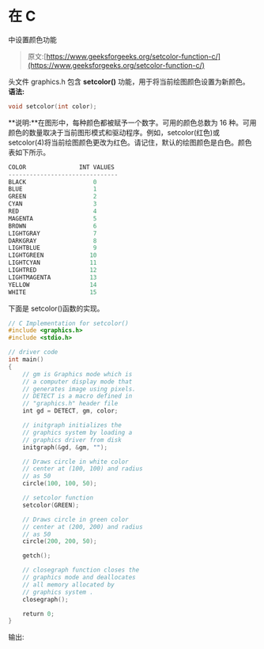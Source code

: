 # 在 C

中设置颜色功能

> 原文:[https://www.geeksforgeeks.org/setcolor-function-c/](https://www.geeksforgeeks.org/setcolor-function-c/)

头文件 graphics.h 包含 **setcolor()** 功能，用于将当前绘图颜色设置为新颜色。
**语法:**

```cpp
void setcolor(int color);

```

**说明:**在图形中，每种颜色都被赋予一个数字。可用的颜色总数为 16 种。可用颜色的数量取决于当前图形模式和驱动程序。例如，setcolor(红色)或 setcolor(4)将当前绘图颜色更改为红色。请记住，默认的绘图颜色是白色。颜色表如下所示。

```cpp
COLOR               INT VALUES
-------------------------------
BLACK                   0
BLUE                    1
GREEN                   2
CYAN                    3   
RED                     4
MAGENTA                 5
BROWN                   6 
LIGHTGRAY               7 
DARKGRAY                8
LIGHTBLUE               9
LIGHTGREEN             10
LIGHTCYAN              11
LIGHTRED               12
LIGHTMAGENTA           13
YELLOW                 14
WHITE                  15

```

下面是 setcolor()函数的实现。

```cpp
// C Implementation for setcolor()
#include <graphics.h>
#include <stdio.h>

// driver code
int main()
{
    // gm is Graphics mode which is
    // a computer display mode that
    // generates image using pixels.
    // DETECT is a macro defined in
    // "graphics.h" header file
    int gd = DETECT, gm, color;

    // initgraph initializes the
    // graphics system by loading a
    // graphics driver from disk
    initgraph(&gd, &gm, "");

    // Draws circle in white color
    // center at (100, 100) and radius
    // as 50
    circle(100, 100, 50);

    // setcolor function
    setcolor(GREEN);

    // Draws circle in green color
    // center at (200, 200) and radius
    // as 50
    circle(200, 200, 50);

    getch();

    // closegraph function closes the
    // graphics mode and deallocates
    // all memory allocated by
    // graphics system .
    closegraph();

    return 0;
}
```

输出: